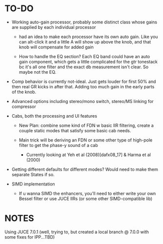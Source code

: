 # TO-DO

- Working auto-gain processor, probably some distinct class whose gains are supplied by each individual processor
  
  - had an idea to make each processor have its own auto gain. Like you can alt-click it and a little A will show up above the knob, and that knob will compensate for added gain
  
  - How to handle the EQ section? Each EQ band could have an auto gain component, which gets a little complicated for the gtr tonestack bc it's all one filter and the exact db measurement isn't clear. So maybe not the EQ.

- Comp behavior is currently not-ideal. Just gets louder for first 50% and then real GR kicks in after that. Adding too much gain in the early parts of the knob.

- Advanced options including stereo/mono switch, stereo/MS linking for compressor

- Cabs, both the processing and UI features
  
  - New Plan: combine some kind of FDN w basic IIR filtering, create a couple static modes that satisfy some basic cab needs.
  
  - Main trick will be deriving an FDN or some other type of high-pole filter to get the phase-y sound of a cab
    
    - Currently looking at Yeh et al (2008)[dafx08_17] & Harma et al (2000)

- Getting different defaults for different modes? Would need to make them separate States if so.

- SIMD implementation
  
  - If u wanna SIMD the enhancers, you'll need to either write your own Bessel filter or use JUCE IIRs (or some other SIMD-compatible lib)

# NOTES

Using JUCE 7.0.1 (well, trying to, but created a local branch @ 7.0.0 with some fixes for IPP...TBD)